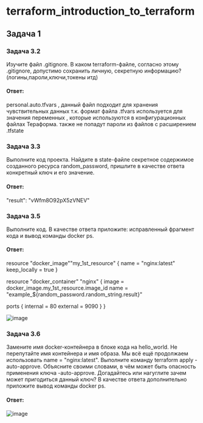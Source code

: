 # terraform_introduction_to_terraform
## Задача 1
### Задача 3.2
Изучите файл .gitignore. В каком terraform-файле, согласно этому .gitignore, допустимо сохранить личную, секретную информацию?(логины,пароли,ключи,токены итд)
#### Ответ:
personal.auto.tfvars , данный файл подходит для хранения чувствительных данных т.к. формат файла .tfvars используется для значения переменных , которые используются в конфигурационных файлах Тераформа.
 также не попадут пароли из файлов с расширением .tfstate
### Задача 3.3
Выполните код проекта. Найдите в state-файле секретное содержимое созданного ресурса random_password, пришлите в качестве ответа конкретный ключ и его значение.
#### Ответ:
"result": "vWfm8O92pX5zVNEV"
### Задача 3.5
Выполните код. В качестве ответа приложите: исправленный фрагмент кода и вывод команды docker ps.
#### Ответ:

resource "docker_image""my_1st_resource" {
  name         = "nginx:latest"
  keep_locally = true
}

resource "docker_container" "nginx" {
  image = docker_image.my_1st_resource.image_id
  name  = "example_${random_password.random_string.result}"

  ports {
    internal = 80
    external = 9090
  }
}


![image](https://github.com/user-attachments/assets/3319c271-35bd-4811-8bb0-e397db4573b9)
### Задача 3.6
Замените имя docker-контейнера в блоке кода на hello_world. Не перепутайте имя контейнера и имя образа. Мы всё ещё продолжаем использовать name = "nginx:latest". Выполните команду terraform apply -auto-approve. Объясните своими словами, в чём может быть опасность применения ключа -auto-approve. Догадайтесь или нагуглите зачем может пригодиться данный ключ? В качестве ответа дополнительно приложите вывод команды docker ps.
#### Ответ:
![image](https://github.com/user-attachments/assets/8c33b14e-1e1a-4c4f-a39a-c46102a88105)
